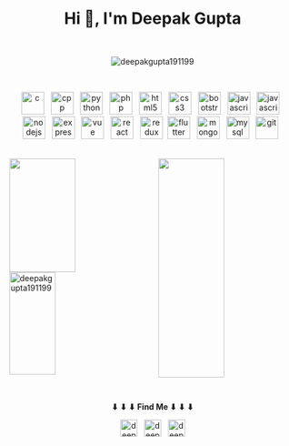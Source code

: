 <h1 align="center">Hi 👋, I'm Deepak Gupta</h1>
<br />
<p align="center"> <img src="https://komarev.com/ghpvc/?username=deepakgupta191199" alt="deepakgupta191199" /> </p>
<br />
<p align="center">
  <img src="https://devicons.github.io/devicon/devicon.git/icons/c/c-original.svg" alt="c" width="40" height="40"/>&nbsp;&nbsp;
  <img src="https://devicon.dev/devicon.git/icons/cplusplus/cplusplus-original.svg" alt="cpp" width="40" height="40"/>&nbsp;&nbsp;
  <img src="https://devicons.github.io/devicon/devicon.git/icons/python/python-original.svg" alt="python" width="40" height="40"/>&nbsp;&nbsp;
  <img src="https://devicons.github.io/devicon/devicon.git/icons/php/php-original.svg" alt="php" width="40" height="40"/>&nbsp;&nbsp;
  <img src="https://devicons.github.io/devicon/devicon.git/icons/html5/html5-original-wordmark.svg" alt="html5" width="40" height="40"/>&nbsp;&nbsp;
  <img src="https://devicons.github.io/devicon/devicon.git/icons/css3/css3-original-wordmark.svg" alt="css3" width="40" height="40"/>&nbsp;&nbsp;
  <img src="https://devicons.github.io/devicon/devicon.git/icons/bootstrap/bootstrap-plain.svg" alt="bootstrap" width="40" height="40"/>&nbsp;&nbsp;
  <img src="https://devicons.github.io/devicon/devicon.git/icons/javascript/javascript-original.svg" alt="javascript" width="40" height="40"/>&nbsp;&nbsp;
  <img src="https://devicon.dev/devicon.git/icons/jquery/jquery-original-wordmark.svg" alt="javascript" width="40" height="40"/>&nbsp;&nbsp;
  <img src="https://devicons.github.io/devicon/devicon.git/icons/nodejs/nodejs-original-wordmark.svg" alt="nodejs" width="40" height="40"/>&nbsp;&nbsp;  
  <img src="https://devicons.github.io/devicon/devicon.git/icons/express/express-original-wordmark.svg" alt="express" width="40" height="40"/>&nbsp;&nbsp;
  <img src="https://devicon.dev/devicon.git/icons/vuejs/vuejs-original.svg" alt="vue" width="40" height="40"/>&nbsp;&nbsp;
  <img src="https://devicons.github.io/devicon/devicon.git/icons/react/react-original-wordmark.svg" alt="react" width="40" height="40"/>&nbsp;&nbsp;
  <img src="https://devicons.github.io/devicon/devicon.git/icons/redux/redux-original.svg" alt="redux" width="40" height="40"/>&nbsp;
  <img src="https://www.vectorlogo.zone/logos/flutterio/flutterio-icon.svg" alt="flutter" width="40" height="40"/>&nbsp;&nbsp;
  <img src="https://devicons.github.io/devicon/devicon.git/icons/mongodb/mongodb-original-wordmark.svg" alt="mongodb" width="40" height="40"/>&nbsp;&nbsp;
  <img src="https://devicons.github.io/devicon/devicon.git/icons/mysql/mysql-original-wordmark.svg" alt="mysql" width="40" height="40"/>&nbsp;&nbsp;
  <img src="https://www.vectorlogo.zone/logos/git-scm/git-scm-icon.svg" alt="git" width="40" height="40"/>&nbsp;&nbsp;
  </p>
<br />

<!-- Looks Bad in small screens -->
<div>
  <img src="https://i.giphy.com/media/l4hLVfpZQf1Ca0bhm/giphy-downsized.gif" align="right" width="48%" height="385"/>
</div>
<div>
  <img align="center" width="48%" height="200" src=https://github-readme-stats.vercel.app/api?username=deepakgupta191199&theme=dracula&show_icons=true" />

  <img align="center" height="180" width="40%" src="https://github-readme-stats.vercel.app/api/top-langs/?username=deepakgupta191199&layout=compact&theme=dracula" alt="deepakgupta191199" />  
</div>



<br />
&nbsp;
<br />
<p align="center"><strong> ⬇ ⬇ ⬇ Find Me ⬇ ⬇ ⬇ </strong></p>
<p align="center">
<a href="https://linkedin.com/in/deepakgupta191199" target="blank"><img align="center" src="https://www.vectorlogo.zone/logos/linkedin/linkedin-icon.svg" alt="deepakgupta191199" height="30" width="30" /></a>&nbsp&nbsp
<a href="https://www.hackerrank.com/deepakg202" target="blank"><img align="center" src="https://cdn.jsdelivr.net/npm/simple-icons@3.0.1/icons/hackerrank.svg" alt="deepakg202" height="30" width="30" /></a>&nbsp&nbsp
<a href="https://stackoverflow.com/users/12200445/deepakgupta191199" target="blank"><img align="center" src="https://www.vectorlogo.zone/logos/stackoverflow/stackoverflow-icon.svg" alt="deepakgupta191199" height="30" width="30" /></a>
</p>
